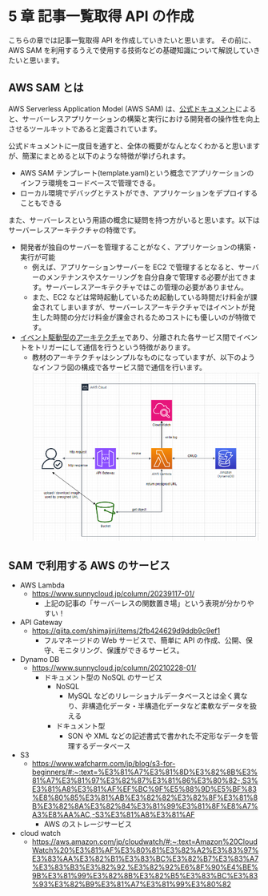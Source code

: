 # 5 章 記事一覧取得 API の作成

こちらの章では記事一覧取得 API を作成していきたいと思います。
その前に、AWS SAM を利用するうえで使用する技術などの基礎知識について解説していきたいと思います。

## AWS SAM とは

AWS Serverless Application Model (AWS SAM) は、[公式ドキュメント](https://docs.aws.amazon.com/ja_jp/serverless-application-model/latest/developerguide/what-is-sam.html)によると、サーバーレスアプリケーションの構築と実行における開発者の操作性を向上させるツールキットであると定義されています。

公式ドキュメントに一度目を通すと、全体の概要がなんとなくわかると思いますが、簡潔にまとめると以下のような特徴が挙げられます。

- AWS SAM テンプレート(template.yaml)という概念でアプリケーションのインフラ環境をコードベースで管理できる。
- ローカル環境でデバッグとテストができ、アプリケーションをデプロイすることもできる

また、サーバーレスという用語の概念に疑問を持つ方がいると思います。以下はサーバーレスアーキテクチャの特徴です。

- 開発者が独自のサーバーを管理することがなく、アプリケーションの構築・実行が可能
  - 例えば、アプリケーションサーバーを EC2 で管理するとなると、サーバーのメンテナンスやスケーリングを自分自身で管理する必要が出てきます。サーバーレスアーキテクチャではこの管理の必要がありません。
  - また、EC2 などは常時起動しているため起動している時間だけ料金が課金されてしまいますが、サーバーレスアーキテクチャではイベントが発生した時間の分だけ料金が課金されるためコストにも優しいのが特徴です。
- [イベント駆動型のアーキテクチャ](https://aws.amazon.com/jp/event-driven-architecture/)であり、分離された各サービス間でイベントをトリガーにして通信を行うという特徴があります。
  - 教材のアーキテクチャはシンプルなものになっていますが、以下のようなインフラ図の構成で各サービス間で通信を行います。
    ![Alt text](image.png)

## SAM で利用する AWS のサービス

- AWS Lambda
  - https://www.sunnycloud.jp/column/20239117-01/
    - 上記の記事の「サーバーレスの関数置き場」という表現が分かりやすい！
- API Gateway
  - https://qiita.com/shimajiri/items/2fb424629d9ddb9c9ef1
    - フルマネージドの Web サービスで、簡単に API の作成、公開、保守、モニタリング、保護ができるサービス。
- Dynamo DB
  - https://www.sunnycloud.jp/column/20210228-01/
    - ドキュメント型の NoSQL のサービス
      - NoSQL
        - MySQL などのリレーショナルデータベースとは全く異なり、非構造化データ・半構造化データなど柔軟なデータを扱える
      - ドキュメント型
        - SON や XML などの記述書式で書かれた不定形なデータを管理するデータベース
- S3
  - https://www.wafcharm.com/jp/blog/s3-for-beginners/#:~:text=%E3%81%A7%E3%81%8D%E3%82%8B%E3%81%A7%E3%81%97%E3%82%87%E3%81%86%E3%80%82-,S3%E3%81%A8%E3%81%AF%EF%BC%9F%E5%88%9D%E5%BF%83%E8%80%85%E3%81%AB%E3%82%82%E3%82%8F%E3%81%8B%E3%82%8A%E3%82%84%E3%81%99%E3%81%8F%E8%A7%A3%E8%AA%AC,-S3%E3%81%A8%E3%81%AF
    - AWS のストレージサービス
- cloud watch
  - https://aws.amazon.com/jp/cloudwatch/#:~:text=Amazon%20CloudWatch%20%E3%81%AF%E3%80%81%E3%82%A2%E3%83%97%E3%83%AA%E3%82%B1%E3%83%BC%E3%82%B7%E3%83%A7%E3%83%B3%E3%82%92,%E3%82%92%E6%8F%90%E4%BE%9B%E3%81%99%E3%82%8B%E3%82%B5%E3%83%BC%E3%83%93%E3%82%B9%E3%81%A7%E3%81%99%E3%80%82

